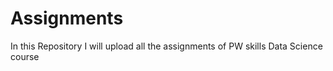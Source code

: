 # Assignments
In this Repository I will upload all the assignments of PW skills Data Science course
